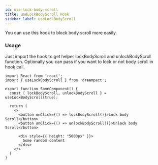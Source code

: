 ```yaml
---
id: use-lock-body-scroll
title: useLockBodyScroll Hook
sidebar_label: useLockBodyScroll
---
```


You can use this hook to block body scroll more easily.

### Usage

Just import the hook to get helper lockBodyScroll and unlockBodyScroll function. Optionally you can pass if you want to lock or not body scroll in hook call.

```tsx
import React from 'react';
import { useLockBodyScroll } from 'dreampact';

export function SomeComponent() {
  const { lockBodyScroll, unlockBodyScroll } = useLockBodyScroll(true);

  return (
    <>
      <button onClick={() => lockBodyScroll()}>Lock body Scroll</button>
      <button onClick={() => unlockBodyScroll()}>Unlock body Scroll</button>
      
      <div style={{ height: "5000px" }}>
        Some random content
      </div>
    </>
  )
}
```